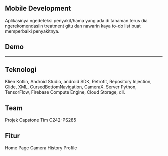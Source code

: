 ## Mobile Development
Aplikasinya ngedeteksi penyakit/hama yang ada di tanaman terus dia ngerekomendasiin treatment gitu dan nawarin kaya to-do list buat memperbaiki penyakitnya.

## Demo
----------------------

## Teknologi
Klien Kotlin, Android Studio, android SDK, Retrofit, Repository Injection, Glide, XML, CursedBottomNavigation, CameraX. Server Python, TensorFlow, Firebase Compute Engine, Cloud Storage, dll.

## Team
Projek Capstone Tim C242-PS285

## Fitur
Home Page
Camera
History
Profile
